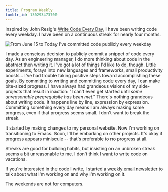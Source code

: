 ```yaml
---
title: Program Weekly
tumblr_id: 130293473700
---
```


Inspired by John Resig's [Write Code Every Day](http://ejohn.org/blog/write-code-every-day/),
I have been writing code every weekday. I have been on a continuous streak for nearly four months.

![From June 15 to Today I've committed code publicly every weekday]({{site.url}}/img/the-streak.png)

I made a conscious decision to publicly commit a snippet of code every day.
As an engineering manager, I do more thinking about code in the abstract then writing it.
I've got a lot of things I'd like to do, though. Little experiments, forays into new languages
and frameworks, small productivity boosts... I've had trouble taking positive steps toward
accomplishing these goals. By commiting to writing and committing code every day, I can make
bite-sized progress. I have always had grandeous visions of my side-projects that result
in inaction: "I can't even get started until *some unreasonable preqrequisite has been met*."
There's nothing grandeous about writing code. It happens line by line, expression by expression.
Committing something every day means I am always making some progress, even if that progress
seems small. I don't want to break the streak.

It started by making changes to my personal website. Now I'm working on transitioning to Emacs.
Soon, I'll be embarking on other projects.
It's okay if progress appears miniscule -- that's preferable to no progress at all.

Streaks are good for building habits, but insisting on an unbroken streak seems a bit unreasonable to me.
I don't think I want to write code on vacations.

If you're interested in the code I write, I started a [weekly email newsletter](http://tinyletter.com/wunsch) to talk about what I'm working on and why I'm working on it.

The weekends are not for computers.
